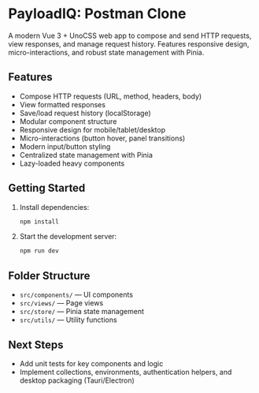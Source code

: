 # PayloadIQ: Postman Clone

A modern Vue 3 + UnoCSS web app to compose and send HTTP requests, view responses, and manage request history. Features responsive design, micro-interactions, and robust state management with Pinia.

## Features

- Compose HTTP requests (URL, method, headers, body)
- View formatted responses
- Save/load request history (localStorage)
- Modular component structure
- Responsive design for mobile/tablet/desktop
- Micro-interactions (button hover, panel transitions)
- Modern input/button styling
- Centralized state management with Pinia
- Lazy-loaded heavy components

## Getting Started

1. Install dependencies:
   ```bash
   npm install
   ```
2. Start the development server:
   ```bash
   npm run dev
   ```

## Folder Structure

- `src/components/` — UI components
- `src/views/` — Page views
- `src/store/` — Pinia state management
- `src/utils/` — Utility functions

## Next Steps

- Add unit tests for key components and logic
- Implement collections, environments, authentication helpers, and desktop packaging (Tauri/Electron)
